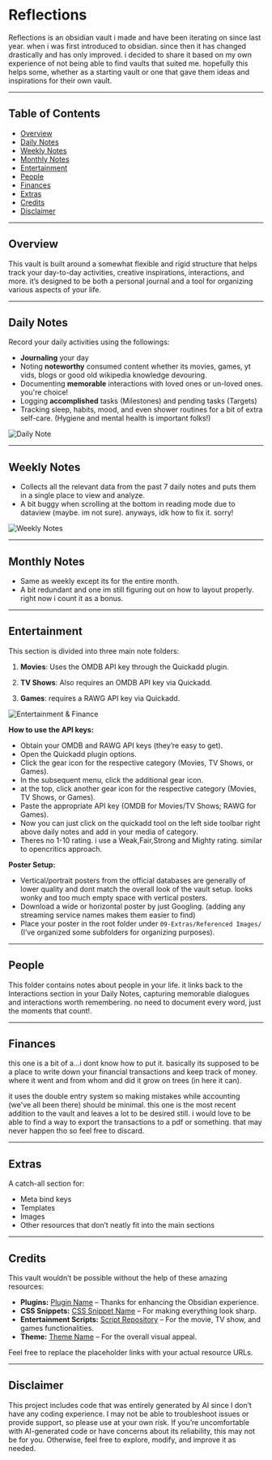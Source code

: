 # Reflections

Reflections is an obsidian vault i made and have been iterating on since last year. when i was first introduced to obsidian. since then it has changed drastically and has only improved. i decided to share it based on my own experience of not being able to find vaults that suited me. hopefully this helps some, whether as a starting vault or one that gave them ideas and inspirations for their own vault.

---

## Table of Contents

- [Overview](#overview)
- [Daily Notes](#daily-notes)
- [Weekly Notes](#weekly-notes)
- [Monthly Notes](#monthly-notes)
- [Entertainment](#entertainment)
- [People](#people)
- [Finances](#finances)
- [Extras](#extras)
- [Credits](#credits)
- [Disclaimer](#disclaimer)

---

## Overview

This vault is built around a somewhat flexible and rigid structure that helps track your day-to-day activities, creative inspirations, interactions, and more. it’s designed to be both a personal journal and a tool for organizing various aspects of your life.

---

## Daily Notes

 Record your daily activities using the followings:
 
 - **Journaling** your day
 - Noting **noteworthy** consumed content whether its movies, games, yt vids, blogs or good old wikipedia knowledge devouring. 
 - Documenting **memorable** interactions with loved ones or un-loved ones. you're choice!
 - Logging **accomplished** tasks (Milestones) and pending tasks (Targets)
 - Tracking sleep, habits, mood, and even shower routines for a bit of extra self-care. (Hygiene and mental health is important folks!)

![Daily Note](https://raw.githubusercontent.com/masterelf425900/Reflections-an-obsidian-vault/main/Images/Daily%20Notes%20Template.avif)


---

## Weekly Notes

- Collects all the relevant data from the past 7 daily notes and puts them in a single place to view and analyze. 
- A bit buggy when scrolling at the bottom in reading mode due to dataview (maybe. im not sure). anyways, idk how to fix it. sorry!

![Weekly Notes](https://github.com/masterelf425900/Reflections-an-obsidian-vault/blob/main/Images/Weekly%20Notes%20Template.avif)

---

## Monthly Notes

- Same as weekly except its for the entire month. 
- A bit redundant and one im still figuring out on how to layout properly. right now i count it as a bonus.

---

## Entertainment

This section is divided into three main note folders:

1. **Movies**: Uses the OMDB API key through the Quickadd plugin.

2. **TV Shows**: Also requires an OMDB API key via Quickadd.

3. **Games**: requires a RAWG API key via Quickadd.

![Entertainment & Finance](https://github.com/masterelf425900/Reflections-an-obsidian-vault/blob/main/Images/Media%20&%20Finance.avif)

**How to use the API keys:**
- Obtain your OMDB and RAWG API keys (they’re easy to get).
- Open the Quickadd plugin options.
- Click the gear icon for the respective category (Movies, TV Shows, or Games).
- In the subsequent menu, click the additional gear icon.
- at the top, click another gear icon for the respective category (Movies, TV Shows, or Games).
- Paste the appropriate API key (OMDB for Movies/TV Shows; RAWG for Games).
- Now you can just click on the quickadd tool on the left side toolbar right above daily notes and add in your media of category.
- Theres no 1-10 rating. i use a Weak,Fair,Strong and Mighty rating. similar to opencritics approach.

**Poster Setup:**
- Vertical/portrait posters from the official databases are generally of lower quality and dont match the overall look of the vault setup. looks wonky and too much empty space with vertical posters.
- Download a wide or horizontal poster by just Googling. (adding any streaming service names makes them easier to find)
- Place your poster in the root folder under `09-Extras/Referenced Images/` (I’ve organized some subfolders for organizing purposes).

---

## People

This folder contains notes about people in your life. it links back to the Interactions section in your Daily Notes, capturing memorable dialogues and interactions worth remembering. no need to document every word, just the moments that count!.

---

## Finances

this one is a bit of a...i dont know how to put it. basically its supposed to be a place to write down your financial transactions and keep track of money. where it went and from whom and did it grow on trees (in here it can). 

it uses the double entry system so making mistakes while accounting (we've all been there) should be minimal. this one is the most recent addition to the vault and leaves a lot to be desired still. i would love to be able to find a way to export the transactions to a pdf or something. that may never happen tho so feel free to discard.

---

## Extras

A catch-all section for:
- Meta bind keys
- Templates
- Images
- Other resources that don’t neatly fit into the main sections

---

## Credits

This vault wouldn’t be possible without the help of these amazing resources:

- **Plugins:** [Plugin Name](#) – Thanks for enhancing the Obsidian experience.
- **CSS Snippets:** [CSS Snippet Name](#) – For making everything look sharp.
- **Entertainment Scripts:** [Script Repository](#) – For the movie, TV show, and games functionalities.
- **Theme:** [Theme Name](#) – For the overall visual appeal.

Feel free to replace the placeholder links with your actual resource URLs.

---

## Disclaimer

This project includes code that was entirely generated by AI since I don’t have any coding experience. I may not be able to troubleshoot issues or provide support, so please use at your own risk. If you’re uncomfortable with AI-generated code or have concerns about its reliability, this may not be for you. Otherwise, feel free to explore, modify, and improve it as needed.

